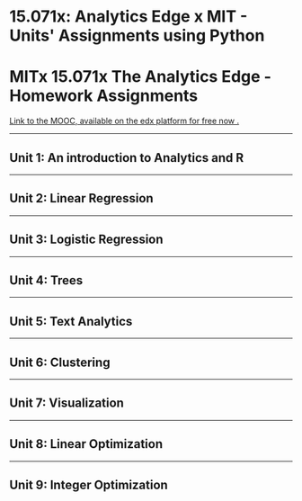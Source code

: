 # 15.071x: Analytics Edge x MIT - Units' Assignments using Python
MITx 15.071x The Analytics Edge - Homework Assignments
====


[Link to the MOOC, available on the edx platform for free now .](https://courses.edx.org/courses/course-v1:MITx+15.071x_3+1T2016/ "Link to the MOOC")

-----
## Unit 1: An introduction to Analytics and R



-----
## Unit 2: Linear Regression


------
## Unit 3: Logistic Regression



------
## Unit 4: Trees


-----
## Unit 5: Text Analytics



-----
## Unit 6: Clustering



-----
## Unit 7: Visualization


-----
## Unit 8: Linear Optimization



-----
## Unit 9: Integer Optimization

